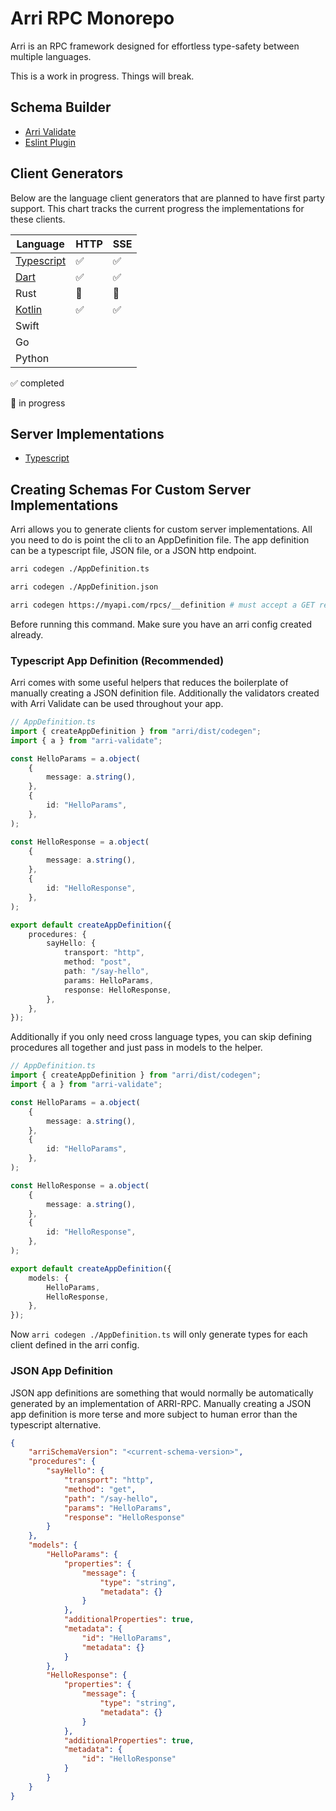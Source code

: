 # Arri RPC Monorepo

Arri is an RPC framework designed for effortless type-safety between multiple languages.

This is a work in progress. Things will break.

## Schema Builder

-   [Arri Validate](packages/arri-validate/README.md)
-   [Eslint Plugin](packages/eslint-plugin/README.md)

## Client Generators

Below are the language client generators that are planned to have first party support. This chart tracks the current progress the implementations for these clients.

| Language                                   | HTTP | SSE |
| ------------------------------------------ | ---- | --- |
| [Typescript](languages/ts/ts-codegen/)     | ✅   | ✅  |
| [Dart](languages/dart/dart-codegen/)       | ✅   | ✅  |
| Rust                                       | 🚧   | 🚧  |
| [Kotlin](languages/kotlin/kotlin-codegen/) | ✅   | ✅  |
| Swift                                      |      |     |
| Go                                         |      |     |
| Python                                     |      |     |

✅ completed

🚧 in progress

## Server Implementations

-   [Typescript](languages/ts/ts-server/)

## Creating Schemas For Custom Server Implementations

Arri allows you to generate clients for custom server implementations. All you need to do is point the cli to an AppDefinition file. The app definition can be a typescript file, JSON file, or a JSON http endpoint.

```bash
arri codegen ./AppDefinition.ts

arri codegen ./AppDefinition.json

arri codegen https://myapi.com/rpcs/__definition # must accept a GET request
```

Before running this command. Make sure you have an arri config created already.

### Typescript App Definition (Recommended)

Arri comes with some useful helpers that reduces the boilerplate of manually creating a JSON definition file. Additionally the validators created with Arri Validate can be used throughout your app.

```ts
// AppDefinition.ts
import { createAppDefinition } from "arri/dist/codegen";
import { a } from "arri-validate";

const HelloParams = a.object(
    {
        message: a.string(),
    },
    {
        id: "HelloParams",
    },
);

const HelloResponse = a.object(
    {
        message: a.string(),
    },
    {
        id: "HelloResponse",
    },
);

export default createAppDefinition({
    procedures: {
        sayHello: {
            transport: "http",
            method: "post",
            path: "/say-hello",
            params: HelloParams,
            response: HelloResponse,
        },
    },
});
```

Additionally if you only need cross language types, you can skip defining procedures all together and just pass in models to the helper.

```ts
// AppDefinition.ts
import { createAppDefinition } from "arri/dist/codegen";
import { a } from "arri-validate";

const HelloParams = a.object(
    {
        message: a.string(),
    },
    {
        id: "HelloParams",
    },
);

const HelloResponse = a.object(
    {
        message: a.string(),
    },
    {
        id: "HelloResponse",
    },
);

export default createAppDefinition({
    models: {
        HelloParams,
        HelloResponse,
    },
});
```

Now `arri codegen ./AppDefinition.ts` will only generate types for each client defined in the arri config.

### JSON App Definition

JSON app definitions are something that would normally be automatically generated by an implementation of ARRI-RPC. Manually creating a JSON app definition is more terse and more subject to human error than the typescript alternative.

```json
{
    "arriSchemaVersion": "<current-schema-version>",
    "procedures": {
        "sayHello": {
            "transport": "http",
            "method": "get",
            "path": "/say-hello",
            "params": "HelloParams",
            "response": "HelloResponse"
        }
    },
    "models": {
        "HelloParams": {
            "properties": {
                "message": {
                    "type": "string",
                    "metadata": {}
                }
            },
            "additionalProperties": true,
            "metadata": {
                "id": "HelloParams",
                "metadata": {}
            }
        },
        "HelloResponse": {
            "properties": {
                "message": {
                    "type": "string",
                    "metadata": {}
                }
            },
            "additionalProperties": true,
            "metadata": {
                "id": "HelloResponse"
            }
        }
    }
}
```

